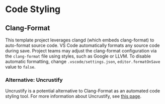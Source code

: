 # Code Styling

## Clang-Format

This template project leverages clangd (which embeds clang-format) to auto-format source code.  VS Code automatically formats any source code during save.  Project teams may adjust the clang-format configuration via the `clang-format` file using styles, such as Google or LLVM.  To disable automatic formatting, change `.vscode/settings.json`, `editor.formatOnSave` value to `false`.

### Alternative: Uncrustify

Uncrustify is a potential alternative to Clang-Format as an automated code styling tool.  For more information about Uncrustify, see [this page](./unlisted/uncrustify.md).